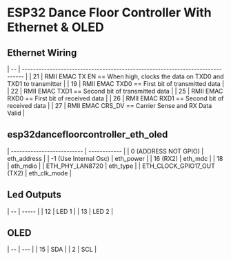 # ESP32 Dance Floor Controller With Ethernet & OLED
## Ethernet Wiring
| -- | ------------------------------------------------------------------------------ |
| 21 | RMII EMAC TX EN  == When high, clocks the data on TXD0 and TXD1 to transmitter |
| 19 | RMII EMAC TXD0   == First bit of transmitted data                              |
| 22 | RMII EMAC TXD1   == Second bit of transmitted data                             |
| 25 | RMII EMAC RXD0   == First bit of received data                                 |
| 26 | RMII EMAC RXD1   == Second bit of received data                                |
| 27 | RMII EMAC CRS_DV == Carrier Sense and RX Data Valid                            |

## esp32dancefloorcontroller_eth_oled
| -------------------------- | ------------ |
| 0 (ADDRESS NOT GPIO)       | eth_address  |
| -1 (Use Internal Osc)      | eth_power    |
| 16 (RX2)                   | eth_mdc      |
| 18                         | eth_mdio     |
| ETH_PHY_LAN8720            | eth_type     |
| ETH_CLOCK_GPIO17_OUT (TX2) | eth_clk_mode |

## Led Outputs
| -- | ----- |
| 12 | LED 1 |
| 13 | LED 2 |

## OLED
| -- | --- |
| 15 | SDA |
| 2  | SCL | 